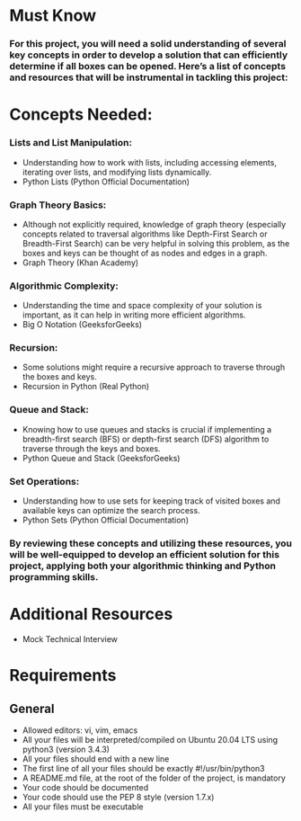# Must Know
### For this project, you will need a solid understanding of several key concepts in order to develop a solution that can efficiently determine if all boxes can be opened. Here’s a list of concepts and resources that will be instrumental in tackling this project:

# Concepts Needed:
### Lists and List Manipulation:

- Understanding how to work with lists, including accessing elements, iterating over lists, and modifying lists dynamically.
- Python Lists (Python Official Documentation)
### Graph Theory Basics:

- Although not explicitly required, knowledge of graph theory (especially concepts related to traversal algorithms like Depth-First Search or Breadth-First Search) can be very helpful in solving this problem, as the boxes and keys can be thought of as nodes and edges in a graph.
- Graph Theory (Khan Academy)

### Algorithmic Complexity:

- Understanding the time and space complexity of your solution is important, as it can help in writing more efficient algorithms.
- Big O Notation (GeeksforGeeks)

### Recursion:

- Some solutions might require a recursive approach to traverse through the boxes and keys.
- Recursion in Python (Real Python)

### Queue and Stack:

- Knowing how to use queues and stacks is crucial if implementing a breadth-first search (BFS) or depth-first search (DFS) algorithm to traverse through the keys and boxes.
- Python Queue and Stack (GeeksforGeeks)

### Set Operations:

- Understanding how to use sets for keeping track of visited boxes and available keys can optimize the search process.
- Python Sets (Python Official Documentation)

### By reviewing these concepts and utilizing these resources, you will be well-equipped to develop an efficient solution for this project, applying both your algorithmic thinking and Python programming skills.

# Additional Resources
- Mock Technical Interview
# Requirements
## General
- Allowed editors: vi, vim, emacs
- All your files will be interpreted/compiled on Ubuntu 20.04 LTS using python3 (version 3.4.3)
- All your files should end with a new line
- The first line of all your files should be exactly #!/usr/bin/python3
- A README.md file, at the root of the folder of the project, is mandatory
- Your code should be documented
- Your code should use the PEP 8 style (version 1.7.x)
- All your files must be executable